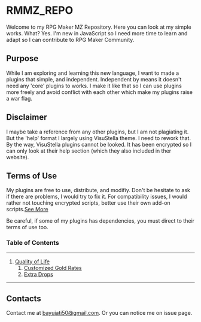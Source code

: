 # RMMZ_REPO

Welcome to my RPG Maker MZ Repository. Here you can look at my simple works. What? Yes. I'm new in JavaScript so I need more time to learn and adapt so I can contribute to RPG Maker Community.

## Purpose

While I am exploring and learning this new language, I want to made a plugins that simple, and independent. Independent by means it doesn't need any 'core' plugins to works.
I make it like that so I can use plugins more freely and avoid conflict with each other which make my plugins raise a war flag.

## Disclaimer

I maybe take a reference from any other plugins, but I am not plagiating it.
But the 'help' format I largely using VisuStella theme. I need to rework that.
By the way, VisuStella plugins cannot be looked. It has been encrypted so I can only look at their help section (which they also included in ther website).

## Terms of Use

My plugins are free to use, distribute, and modifiy. Don't be hesitate to ask if there are problems, I would try to fix it.
For compatibility issues, I would rather not touching encrypted scripts, better use their own add-on scripts.[See More](https://github.com/FrixellScriptWorks/RMMZ_REPO/blob/main/LICENSE)

Be careful, if some of my plugins has dependencies, you must direct to their terms of use too.

### Table of Contents
--------------
1. [Quality of Life](https://github.com/FrixellScriptWorks/RMMZ_REPO/tree/main/Quality%20of%20Life)
   1. [Customized Gold Rates](https://github.com/FrixellScriptWorks/RMMZ_REPO/blob/main/Quality%20of%20Life/FrixellSW_2_GoldRate.js)
   2. [Extra Drops](https://github.com/FrixellScriptWorks/RMMZ_REPO/blob/main/Quality%20of%20Life/FrixellSW_2_ExtraDrops.js)
--------------
## Contacts

Contact me at bayujati50@gmail.com. Or you can notice me on issue page.
